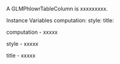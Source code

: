 A GLMPhlowrTableColumn is xxxxxxxxx.Instance Variables	computation:		<Object>	style:		<Object>	title:		<Object>computation	- xxxxxstyle	- xxxxxtitle	- xxxxx